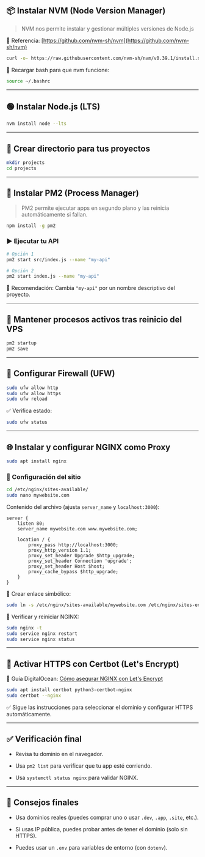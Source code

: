 ## 📦 Instalar NVM (Node Version Manager)

> NVM nos permite instalar y gestionar múltiples versiones de Node.js

📄 Referencia: [https://github.com/nvm-sh/nvm](https://github.com/nvm-sh/nvm)

```bash
curl -o- https://raw.githubusercontent.com/nvm-sh/nvm/v0.39.1/install.sh | bash
```

🔁 Recargar bash para que nvm funcione:

```bash
source ~/.bashrc
```

---

## 🟢 Instalar Node.js (LTS)

```bash
nvm install node --lts
```

---

## 📁 Crear directorio para tus proyectos

```bash
mkdir projects
cd projects
```

---

## 🔁 Instalar PM2 (Process Manager)

> PM2 permite ejecutar apps en segundo plano y las reinicia automáticamente si fallan.

```bash
npm install -g pm2
```

### ▶️ Ejecutar tu API

```bash
# Opción 1
pm2 start src/index.js --name "my-api"

# Opción 2
pm2 start index.js --name "my-api"
```

🧠 Recomendación: Cambia `"my-api"` por un nombre descriptivo del proyecto.

---

## 🔄 Mantener procesos activos tras reinicio del VPS

```bash
pm2 startup
pm2 save
```

---

## 🔐 Configurar Firewall (UFW)

```bash
sudo ufw allow http
sudo ufw allow https
sudo ufw reload
```

✅ Verifica estado:

```bash
sudo ufw status
```

---

## 🌐 Instalar y configurar NGINX como Proxy

```bash
sudo apt install nginx
```

### 📁 Configuración del sitio

```bash
cd /etc/nginx/sites-available/
sudo nano mywebsite.com
```

Contenido del archivo (ajusta `server_name` y `localhost:3000`):

```nginx
server {
    listen 80;
    server_name mywebsite.com www.mywebsite.com;

    location / {
        proxy_pass http://localhost:3000;
        proxy_http_version 1.1;
        proxy_set_header Upgrade $http_upgrade;
        proxy_set_header Connection 'upgrade';
        proxy_set_header Host $host;
        proxy_cache_bypass $http_upgrade;
    }
}
```

🔗 Crear enlace simbólico:

```bash
sudo ln -s /etc/nginx/sites-available/mywebsite.com /etc/nginx/sites-enabled/
```

🧪 Verificar y reiniciar NGINX:

```bash
sudo nginx -t
sudo service nginx restart
sudo service nginx status
```

---

## 🔐 Activar HTTPS con Certbot (Let's Encrypt)

📄 Guía DigitalOcean: [Cómo asegurar NGINX con Let's Encrypt](https://www.digitalocean.com/community/tutorials/how-to-secure-nginx-with-let-s-encrypt-on-ubuntu-20-04-es)

```bash
sudo apt install certbot python3-certbot-nginx
sudo certbot --nginx
```

✅ Sigue las instrucciones para seleccionar el dominio y configurar HTTPS automáticamente.

---

## ✅ Verificación final

- Revisa tu dominio en el navegador.
    
- Usa `pm2 list` para verificar que tu app esté corriendo.
    
- Usa `systemctl status nginx` para validar NGINX.
    

---

## 🧠 Consejos finales

- Usa dominios reales (puedes comprar uno o usar `.dev`, `.app`, `.site`, etc.).
    
- Si usas IP pública, puedes probar antes de tener el dominio (solo sin HTTPS).
    
- Puedes usar un `.env` para variables de entorno (con `dotenv`).
